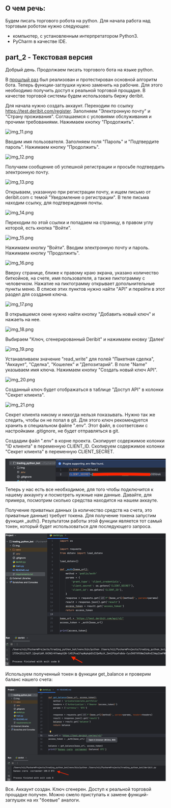 ## О чем речь:
Будем писать торгового робота на python.
Для начала работа над торговым роботом нужно следующее:

- компьютер, с установленным интерпретатором Python3.
- PyCharm в качестве IDE.

## part_2 - Текстовая версия
Добрый день.
Продолжаем писать торгового бота на языке python.

В [прошлый раз](https://github.com/c0ch0nnet/trading_bot/tree/first_step) был реализован и протестирован основной алгоритм бота.
Теперь функции-заглушки нужно заменить на рабочие. Для этого необходимо получить доступ к реальной торговой прощадке.
В качестве торговой системы будем использовать биржу deribit.

Для начала нужно создать аккаунт. 
Переходим по ссылку https://test.deribit.com/register. Заполняем "Электронную почту" и "Cтрану проживания". 
Соглашаемся с условиями обслуживания и прочими требованиями. Нажимаем кнопку "Продолжить".

![img_11.png](img/img_11.png)

Вводим имя пользователя. Заполняем поля "Пароль" и "Подтвердите пароль". Нажимаем кнопку "Продолжить".

![img_12.png](img/img_12.png)

Получаем сообщение об успешной регистрации и просьбе подтвердить электронную почту.

![img_13.png](img/img_13.png)

Открываем, указанную при регистрации почту, и ищем письмо от deribit.com с темой "Уведомление о регистрации".
В теле письма находим ссылку, для подтверждения почты.

![img_14.png](img/img_14.png)

Переходим по этой ссылки и попадаем на страницу, в правом углу которой, есть кнопка "Войти".

![img_15.png](img/img_15.png)

Нажимаем кнопку "Войти". Вводим электронную почту и пароль. Нажимаем кнопку "Продолжить".

![img_16.png](img/img_16.png)

Вверху странице, ближе к правому краю экрана, указано количество биткойнов, на счете, имя пользователя, 
а также пиктограмму с человечком. 
Нажатие на пиктограмму открывает допольнительные пункты меню.
В списке этих пунктов нужно найти "API" и перейти в этот раздел для создания ключа.

![img_17.png](img/img_17.png)

В открывшемся окне нужно найти кнопку "Добавить новый ключ" и нажаеть на нее.

![img_18.png](img/img_18.png)

Выбираем "Ключ, сгенерированный Deribit" и нажимаем кновку 'Далее'

![img_19.png](img/img_19.png)

Устанавливаем значение "read_write" для полей "Пакетная сделка", "Аккаунт", "Сделка", "Кошелек" и "Депозитарий".
В поле "Name" указываем имя ключа. Нажимаем кнопку "Создать новый ключ API".

![img_20.png](img/img_20.png)

Созданный ключ будет отображаться в таблице "Доступ API" в колонки "Секрет клиента".

![img_21.png](img/img_21.png)

Секрет клиента никому и никогда нельзя показывать. Нужно так же следить, чтобы он не попал в git. 
Для этого ключ рекомендуется хранить в специальном файле ".env".
Этот файл, в соответсвии с наcтройками .gitignore, не будет отправляться в git.

Создадим файл ".env" в корне проекта.
Cкопирует содержимое колонки "ID клиента" в переменную CLIENT_ID.
Скопируем содержимое колонки "Секрет клиента" в переменную CLIENT_SECRET.

![img_22.png](img/img_22.png)

Теперь у нас есть все необходимое, для того чтобы подключится к нашему аккаунту и посмотреть нужные нам данные.
Давайте, для примера, посмотрим сколько средства находится на нашем аккауте.

Получение приватных данных (а количество средств на счета, это приватные данные) требует токена. 
Для получение токена запустим функция _auth(). 
Результатом работы этой функции является тот самый токен, который будет использоваться для последующего запроса.

![img_23.png](img/img_23.png)

Используем полученный токен в функции get_balance и проверим баланc нашего счета:

![img_24.png](img/img_24.png)

Все. Аккаунт создан. Ключ сгенерен. Доступ к реальной торговой прощадке получен. 
Можно смело приступать к замене функций-заглушек на их "боевые" аналоги.

